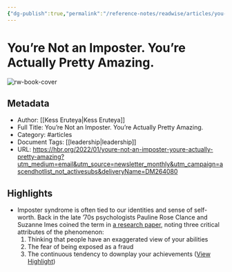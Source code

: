 ```yaml
---
{"dg-publish":true,"permalink":"/reference-notes/readwise/articles/you-re-not-an-imposter-you-re-actually-pretty-amazing/"}
---
```


# You’re Not an Imposter. You’re Actually Pretty Amazing.

![rw-book-cover](https://hbr.org/resources/images/article_assets/2022/01/A_Jan22_04_1164122329.jpg)

## Metadata
- Author: [[Kess Eruteya\|Kess Eruteya]]
- Full Title: You’re Not an Imposter. You’re Actually Pretty Amazing.
- Category: #articles
- Document Tags: [[leadership\|leadership]] 
- URL: https://hbr.org/2022/01/youre-not-an-imposter-youre-actually-pretty-amazing?utm_medium=email&utm_source=newsletter_monthly&utm_campaign=ascendhotlist_not_activesubs&deliveryName=DM264080

## Highlights
- Imposter syndrome is often tied to our identities and sense of self-worth. Back in the late ’70s psychologists Pauline Rose Clance and Suzanne Imes coined the term in [a research paper](http://citeseerx.ist.psu.edu/viewdoc/summary?doi=10.1.1.452.4294), noting three critical attributes of the phenomenon:
  1. Thinking that people have an exaggerated view of your abilities
  2. The fear of being exposed as a fraud
  3. The continuous tendency to downplay your achievements ([View Highlight](https://read.readwise.io/read/01gwn1wyyxekzq9c1hdxtbw25r))
